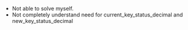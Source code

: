 * Not able to solve myself.
* Not completely understand need for current_key_status_decimal and new_key_status_decimal